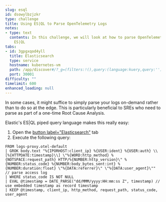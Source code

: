 ```yaml
---
slug: esql
id: dsowylbzjzkr
type: challenge
title: Using ES|QL to Parse OpenTelemetry Logs
notes:
- type: text
  contents: In this challenge, we will look at how to parse OpenTelemetry logs using
    ES|QL
tabs:
- id: 3gpgxqod4yll
  title: Elasticsearch
  type: service
  hostname: kubernetes-vm
  path: /app/discover#/?_g=(filters:!(),query:(language:kuery,query:''),refreshInterval:(pause:!t,value:60000),time:(from:now-1h,to:now))&_a=(breakdownField:log.level,columns:!(),dataSource:(type:esql),filters:!(),hideChart:!f,interval:auto,query:(esql:'FROM%20logs-proxy.otel-default'),sort:!(!('@timestamp',desc)))
  port: 30001
difficulty: ""
timelimit: 600
enhanced_loading: null
---
```


In some cases, it might suffice to simply parse your logs on-demand rather than to do so at the edge. This is particularly beneficial to SREs who need to parse as part of a one-time Root Cause Analysis.

Elastic's ES|QL piped query language makes this really easy:

1. Open the [button label="Elasticsearch"](tab-1) tab
2. Execute the following query:
```esql
FROM logs-proxy.otel-default
| GROK body.text "%{IPORHOST:client_ip} %{USER:ident} %{USER:auth} \\[%{HTTPDATE:timestamp}\\] \"%{WORD:http_method} %{NOTSPACE:request_path} HTTP/%{NUMBER:http_version}\" %{NUMBER:status_code} %{NUMBER:body_bytes_sent:int} %{NUMBER:duration:float} \"%{DATA:referrer}\" \"%{DATA:user_agent}\"" // parse access log
| WHERE status_code IS NOT NULL
| EVAL @timestamp = DATE_PARSE("dd/MMM/yyyy:HH:mm:ss Z", timestamp) // use embedded timestamp as record timestamp
| KEEP @timestamp, client_ip, http_method, request_path, status_code, user_agent
```
